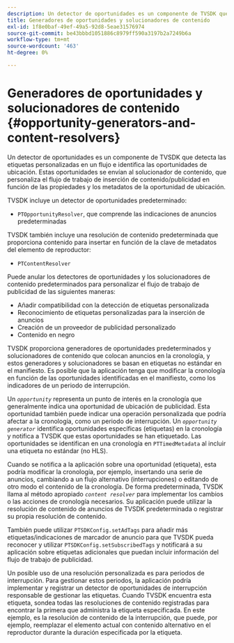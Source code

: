 ```yaml
---
description: Un detector de oportunidades es un componente de TVSDK que detecta las etiquetas personalizadas en un flujo e identifica las oportunidades de ubicación. Estas oportunidades se envían al solucionador de contenido, que personaliza el flujo de trabajo de inserción de contenido/publicidad en función de las propiedades y los metadatos de la oportunidad de ubicación.
title: Generadores de oportunidades y solucionadores de contenido
exl-id: 1f8e0baf-49ef-49a5-92d8-5eae31576974
source-git-commit: be43bbbd1051886c8979ff590a3197b2a7249b6a
workflow-type: tm+mt
source-wordcount: '463'
ht-degree: 0%

---
```


# Generadores de oportunidades y solucionadores de contenido {#opportunity-generators-and-content-resolvers}

Un detector de oportunidades es un componente de TVSDK que detecta las etiquetas personalizadas en un flujo e identifica las oportunidades de ubicación. Estas oportunidades se envían al solucionador de contenido, que personaliza el flujo de trabajo de inserción de contenido/publicidad en función de las propiedades y los metadatos de la oportunidad de ubicación.

TVSDK incluye un detector de oportunidades predeterminado:

* `PTOpportunityResolver`, que comprende las indicaciones de anuncios predeterminadas

TVSDK también incluye una resolución de contenido predeterminada que proporciona contenido para insertar en función de la clave de metadatos del elemento de reproductor:

* `PTContentResolver`

Puede anular los detectores de oportunidades y los solucionadores de contenido predeterminados para personalizar el flujo de trabajo de publicidad de las siguientes maneras:

* Añadir compatibilidad con la detección de etiquetas personalizada
* Reconocimiento de etiquetas personalizadas para la inserción de anuncios
* Creación de un proveedor de publicidad personalizado
* Contenido en negro

<!--<a id="section_C2BA8F50230E4010ABFCD5D976BC1217"></a>-->

TVSDK proporciona generadores de oportunidades predeterminados y solucionadores de contenido que colocan anuncios en la cronología, y estos generadores y solucionadores se basan en etiquetas no estándar en el manifiesto. Es posible que la aplicación tenga que modificar la cronología en función de las oportunidades identificadas en el manifiesto, como los indicadores de un periodo de interrupción.

Un *`opportunity`* representa un punto de interés en la cronología que generalmente indica una oportunidad de ubicación de publicidad. Esta oportunidad también puede indicar una operación personalizada que podría afectar a la cronología, como un periodo de interrupción. Un *`opportunity generator`* identifica oportunidades específicas (etiquetas) en la cronología y notifica a TVSDK que estas oportunidades se han etiquetado. Las oportunidades se identifican en una cronología en `PTTimedMetadata` al incluir una etiqueta no estándar (no HLS).

Cuando se notifica a la aplicación sobre una oportunidad (etiqueta), esta podría modificar la cronología, por ejemplo, insertando una serie de anuncios, cambiando a un flujo alternativo (interrupciones) o editando de otro modo el contenido de la cronología. De forma predeterminada, TVSDK llama al método apropiado *`content resolver`* para implementar los cambios o las acciones de cronología necesarios. Su aplicación puede utilizar la resolución de contenido de anuncios de TVSDK predeterminada o registrar su propia resolución de contenido.

También puede utilizar `PTSDKConfig.setAdTags` para añadir más etiquetas/indicaciones de marcador de anuncio para que TVSDK pueda reconocer y utilizar `PTSDKConfig.setSubscribedTags` y notificará a su aplicación sobre etiquetas adicionales que puedan incluir información del flujo de trabajo de publicidad.

Un posible uso de una resolución personalizada es para periodos de interrupción. Para gestionar estos periodos, la aplicación podría implementar y registrar un detector de oportunidades de interrupción responsable de gestionar las etiquetas. Cuando TVSDK encuentra esta etiqueta, sondea todas las resoluciones de contenido registradas para encontrar la primera que administra la etiqueta especificada. En este ejemplo, es la resolución de contenido de la interrupción, que puede, por ejemplo, reemplazar el elemento actual con contenido alternativo en el reproductor durante la duración especificada por la etiqueta.
